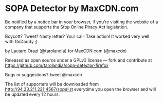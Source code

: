 # SOPA Detector by MaxCDN.com

 Be notified by a notice bar in your browser, if you're visiting the website of a company that supports the Stop Online Piracy Act legislation.

 Boycott? Tweet? Nasty letter? Your call! Take action! It worked very well with GoDaddy ;)

 by Lautaro Orazi (@tarolandia) for MaxCDN.com (@maxcdn) 

 Released as open source under a GPLv3 license — fork and contribute at https://github.com/tarolandia/sopa-detector-firefox 

 Bugs or suggestions? tweet @maxcdn

 The list of supporters will be downloaded from http://94.23.211.221:4567/sopalist everytime you open the browser and will be updated every 12 hours.
